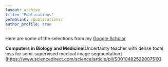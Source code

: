 ```yaml
---
layout: archive
title: "Publications"
permalink: /publications/
author_profile: true
---
```


Here are some of the selections from my [Google Scholar](https://scholar.google.com.hk/citations?user=xV3gdyAAAAAJ&hl=zh-CN)

**Computers in Biology and Medicine**[Uncertainty teacher with dense focal loss for semi-supervised medical image segmentation] (https://www.sciencedirect.com/science/article/pii/S001048252200751X)


